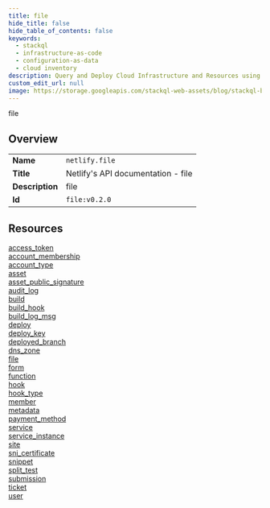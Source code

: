 ```yaml
---
title: file
hide_title: false
hide_table_of_contents: false
keywords:
  - stackql
  - infrastructure-as-code
  - configuration-as-data
  - cloud inventory
description: Query and Deploy Cloud Infrastructure and Resources using SQL
custom_edit_url: null
image: https://storage.googleapis.com/stackql-web-assets/blog/stackql-blog-post-featured-image.png
---
```

file  
    

## Overview
<table><tbody>
<tr><td><b>Name</b></td><td><code>netlify.file</code></td></tr>
<tr><td><b>Title</b></td><td>Netlify's API documentation - file</td></tr>
<tr><td><b>Description</b></td><td>file</td></tr>
<tr><td><b>Id</b></td><td><code>file:v0.2.0</code></td></tr>
</tbody></table>

## Resources
<div class="row">
<div class="providerDocColumn">
<a href="/docs/providers/netlify/file/access_token/index.md">access_token</a><br />
<a href="/docs/providers/netlify/file/account_membership/index.md">account_membership</a><br />
<a href="/docs/providers/netlify/file/account_type/index.md">account_type</a><br />
<a href="/docs/providers/netlify/file/asset/index.md">asset</a><br />
<a href="/docs/providers/netlify/file/asset_public_signature/index.md">asset_public_signature</a><br />
<a href="/docs/providers/netlify/file/audit_log/index.md">audit_log</a><br />
<a href="/docs/providers/netlify/file/build/index.md">build</a><br />
<a href="/docs/providers/netlify/file/build_hook/index.md">build_hook</a><br />
<a href="/docs/providers/netlify/file/build_log_msg/index.md">build_log_msg</a><br />
<a href="/docs/providers/netlify/file/deploy/index.md">deploy</a><br />
<a href="/docs/providers/netlify/file/deploy_key/index.md">deploy_key</a><br />
<a href="/docs/providers/netlify/file/deployed_branch/index.md">deployed_branch</a><br />
<a href="/docs/providers/netlify/file/dns_zone/index.md">dns_zone</a><br />
<a href="/docs/providers/netlify/file/file/index.md">file</a><br />
<a href="/docs/providers/netlify/file/form/index.md">form</a><br />
</div>
<div class="providerDocColumn">
<a href="/docs/providers/netlify/file/function/index.md">function</a><br />
<a href="/docs/providers/netlify/file/hook/index.md">hook</a><br />
<a href="/docs/providers/netlify/file/hook_type/index.md">hook_type</a><br />
<a href="/docs/providers/netlify/file/member/index.md">member</a><br />
<a href="/docs/providers/netlify/file/metadata/index.md">metadata</a><br />
<a href="/docs/providers/netlify/file/payment_method/index.md">payment_method</a><br />
<a href="/docs/providers/netlify/file/service/index.md">service</a><br />
<a href="/docs/providers/netlify/file/service_instance/index.md">service_instance</a><br />
<a href="/docs/providers/netlify/file/site/index.md">site</a><br />
<a href="/docs/providers/netlify/file/sni_certificate/index.md">sni_certificate</a><br />
<a href="/docs/providers/netlify/file/snippet/index.md">snippet</a><br />
<a href="/docs/providers/netlify/file/split_test/index.md">split_test</a><br />
<a href="/docs/providers/netlify/file/submission/index.md">submission</a><br />
<a href="/docs/providers/netlify/file/ticket/index.md">ticket</a><br />
<a href="/docs/providers/netlify/file/user/index.md">user</a><br />
</div>
</div>
